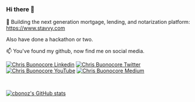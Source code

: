 ### Hi there 👋


 🔭  Building the next generation mortgage, lending, and notarization platform: https://www.stavvy.com

Also have done a hackathon or two.

 📫  You've found my github, now find me on social media.

[![Chris Buonocore Linkedin](https://img.shields.io/badge/LinkedIn-0077B5?style=for-the-badge&logo=linkedin&logoColor=white)](https://www.linkedin.com/in/chrisbuonocore/)
[![Chris Buonocore Twitter](https://img.shields.io/badge/Twitter-1DA1F2?style=for-the-badge&logo=twitter&logoColor=white)](https://twitter.com/chrisbcore)
[![Chris Buonocore YouTube](https://img.shields.io/badge/YouTube-FF0000?style=for-the-badge&logo=youtube&logoColor=white)](https://www.youtube.com/channel/UCWSH8_FzTxTMV7vlkCLWqwA)
[![Chris Buonocore Medium](https://img.shields.io/badge/Medium-000000?style=for-the-badge&logo=medium&logoColor=white)](https://medium.com/@chrisbcore)

<br/>

[![cbonoz's GitHub stats](https://github-readme-stats.vercel.app/api?username=cbonoz)](https://github.com/anuraghazra/github-readme-stats)



<!--
**cbonoz/cbonoz** is a ✨ _special_ ✨ repository because its `README.md` (this file) appears on your GitHub profile.

Here are some ideas to get you started:

- 🔭 I’m currently working on ...
- 🌱 I’m currently learning ...
- 👯 I’m looking to collaborate on ...
- 🤔 I’m looking for help with ...
- 💬 Ask me about ...
- 📫 How to reach me: ...
- 😄 Pronouns: ...
- ⚡ Fun fact: ...
-->
